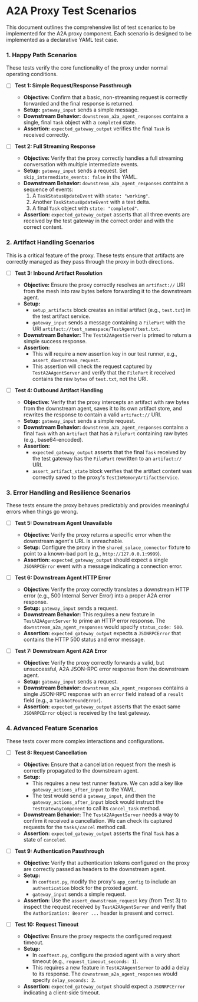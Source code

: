 # A2A Proxy Test Scenarios

This document outlines the comprehensive list of test scenarios to be implemented for the A2A proxy component. Each scenario is designed to be implemented as a declarative YAML test case.

### 1. Happy Path Scenarios

These tests verify the core functionality of the proxy under normal operating conditions.

- [ ] **Test 1: Simple Request/Response Passthrough**
  - **Objective:** Confirm that a basic, non-streaming request is correctly forwarded and the final response is returned.
  - **Setup:** `gateway_input` sends a simple message.
  - **Downstream Behavior:** `downstream_a2a_agent_responses` contains a single, final `Task` object with a `completed` state.
  - **Assertion:** `expected_gateway_output` verifies the final `Task` is received correctly.

- [ ] **Test 2: Full Streaming Response**
  - **Objective:** Verify that the proxy correctly handles a full streaming conversation with multiple intermediate events.
  - **Setup:** `gateway_input` sends a request. Set `skip_intermediate_events: false` in the YAML.
  - **Downstream Behavior:** `downstream_a2a_agent_responses` contains a sequence of events:
    1.  A `TaskStatusUpdateEvent` with `state: "working"`.
    2.  Another `TaskStatusUpdateEvent` with a text delta.
    3.  A final `Task` object with `state: "completed"`.
  - **Assertion:** `expected_gateway_output` asserts that all three events are received by the test gateway in the correct order and with the correct content.

### 2. Artifact Handling Scenarios

This is a critical feature of the proxy. These tests ensure that artifacts are correctly managed as they pass through the proxy in both directions.

- [ ] **Test 3: Inbound Artifact Resolution**
  - **Objective:** Ensure the proxy correctly resolves an `artifact://` URI from the mesh into raw bytes before forwarding it to the downstream agent.
  - **Setup:**
    - `setup_artifacts` block creates an initial artifact (e.g., `test.txt`) in the test artifact service.
    - `gateway_input` sends a message containing a `FilePart` with the URI `artifact://test_namespace/TestAgent/test.txt`.
  - **Downstream Behavior:** The `TestA2AAgentServer` is primed to return a simple success response.
  - **Assertion:**
    - This will require a new assertion key in our test runner, e.g., `assert_downstream_request`.
    - This assertion will check the request captured by `TestA2AAgentServer` and verify that the `FilePart` it received contains the raw `bytes` of `test.txt`, not the URI.

- [ ] **Test 4: Outbound Artifact Handling**
  - **Objective:** Verify that the proxy intercepts an artifact with raw bytes from the downstream agent, saves it to its own artifact store, and rewrites the response to contain a valid `artifact://` URI.
  - **Setup:** `gateway_input` sends a simple request.
  - **Downstream Behavior:** `downstream_a2a_agent_responses` contains a final `Task` with an `Artifact` that has a `FilePart` containing raw bytes (e.g., base64-encoded).
  - **Assertion:**
    - `expected_gateway_output` asserts that the final `Task` received by the test gateway has the `FilePart` rewritten to an `artifact://` URI.
    - `assert_artifact_state` block verifies that the artifact content was correctly saved to the proxy's `TestInMemoryArtifactService`.

### 3. Error Handling and Resilience Scenarios

These tests ensure the proxy behaves predictably and provides meaningful errors when things go wrong.

- [ ] **Test 5: Downstream Agent Unavailable**
  - **Objective:** Verify the proxy returns a specific error when the downstream agent's URL is unreachable.
  - **Setup:** Configure the proxy in the `shared_solace_connector` fixture to point to a known-bad port (e.g., `http://127.0.0.1:9999`).
  - **Assertion:** `expected_gateway_output` should expect a single `JSONRPCError` event with a message indicating a connection error.

- [ ] **Test 6: Downstream Agent HTTP Error**
  - **Objective:** Verify the proxy correctly translates a downstream HTTP error (e.g., 500 Internal Server Error) into a proper A2A error response.
  - **Setup:** `gateway_input` sends a request.
  - **Downstream Behavior:** This requires a new feature in `TestA2AAgentServer` to prime an HTTP error response. The `downstream_a2a_agent_responses` would specify `status_code: 500`.
  - **Assertion:** `expected_gateway_output` expects a `JSONRPCError` that contains the HTTP 500 status and error message.

- [ ] **Test 7: Downstream Agent A2A Error**
  - **Objective:** Verify the proxy correctly forwards a valid, but unsuccessful, A2A JSON-RPC error response from the downstream agent.
  - **Setup:** `gateway_input` sends a request.
  - **Downstream Behavior:** `downstream_a2a_agent_responses` contains a single JSON-RPC response with an `error` field instead of a `result` field (e.g., a `TaskNotFoundError`).
  - **Assertion:** `expected_gateway_output` asserts that the exact same `JSONRPCError` object is received by the test gateway.

### 4. Advanced Feature Scenarios

These tests cover more complex interactions and configurations.

- [ ] **Test 8: Request Cancellation**
  - **Objective:** Ensure that a cancellation request from the mesh is correctly propagated to the downstream agent.
  - **Setup:**
    - This requires a new test runner feature. We can add a key like `gateway_actions_after_input` to the YAML.
    - The test would send a `gateway_input`, and then the `gateway_actions_after_input` block would instruct the `TestGatewayComponent` to call its `cancel_task` method.
  - **Downstream Behavior:** The `TestA2AAgentServer` needs a way to confirm it received a cancellation. We can check its captured requests for the `tasks/cancel` method call.
  - **Assertion:** `expected_gateway_output` asserts the final `Task` has a state of `canceled`.

- [ ] **Test 9: Authentication Passthrough**
  - **Objective:** Verify that authentication tokens configured on the proxy are correctly passed as headers to the downstream agent.
  - **Setup:**
    - In `conftest.py`, modify the proxy's `app_config` to include an `authentication` block for the proxied agent.
    - `gateway_input` sends a simple request.
  - **Assertion:** Use the `assert_downstream_request` key (from Test 3) to inspect the request received by `TestA2AAgentServer` and verify that the `Authorization: Bearer ...` header is present and correct.

- [ ] **Test 10: Request Timeout**
  - **Objective:** Ensure the proxy respects the configured request timeout.
  - **Setup:**
    - In `conftest.py`, configure the proxied agent with a very short timeout (e.g., `request_timeout_seconds: 1`).
    - This requires a new feature in `TestA2AAgentServer` to add a delay to its response. The `downstream_a2a_agent_responses` would specify `delay_seconds: 2`.
  - **Assertion:** `expected_gateway_output` should expect a `JSONRPCError` indicating a client-side timeout.
